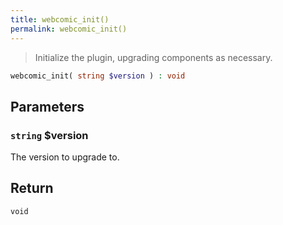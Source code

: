 ```yaml
---
title: webcomic_init()
permalink: webcomic_init()
---
```


> Initialize the plugin, upgrading components as necessary.

```php
webcomic_init( string $version ) : void
```

## Parameters

### `string` $version
The version to upgrade to.

## Return

`void`
